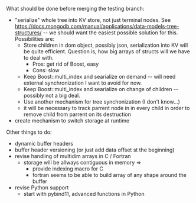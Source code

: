 What should be done before merging the testing branch:

- "serialize" whole tree into KV store, not just terminal nodes. See https://docs.mongodb.com/manual/applications/data-models-tree-structures/ -- we should want the easiest possible solution for this. Possibilities are:
    - Store children in dom object, possibly json, serialization into KV will be quite efficient. Question is, how big arrays of structs will we have to deal with.
        - Pros: get rid of Boost, easy
        - Cons: slow
    - Keep Boost::multi_index and searialize on demand -- will need external synchronization I want to avoid for now.
    - Keep Boost::multi_index and searialize on change of children -- possibly not a big deal.
    - Use another mechanism for tree synchonization (I don't know...)
    - it will be necessary to track parrent node in in every child in order to remove child from parrent on its destruction
- create mechanism to switch storage at runtime


Other things to do:
- dynamic buffer headers
- buffer header versioning (or just add data offset st the beginning)
- revise handling of multidim arrays in C / Fortran
    - storage will be allways contiguous in memory =>
        - provide indexing macro for C
        - fortran seems to be able to build array of any shape around the buffer
- revise Python support
    - start with pybind11, advanced functions in Python
